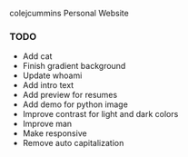 colejcummins Personal Website

### TODO

* Add cat
* Finish gradient background
* Update whoami
* Add intro text
* Add preview for resumes
* Add demo for python image
* Improve contrast for light and dark colors
* Improve man
* Make responsive
* Remove auto capitalization